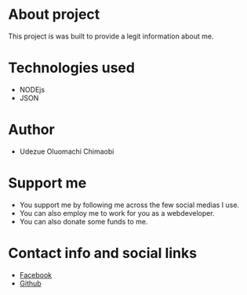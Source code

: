 # About project
This project is was built to provide a legit information about me.

# Technologies used
* NODEjs
* JSON

# Author
* Udezue Oluomachi Chimaobi

# Support me
* You support me by following me across the few social medias I use.
* You can also employ me to work for you as a webdeveloper.
* You can also donate some funds to me.

# Contact info and social links
* [Facebook](https://facebook.com/udezueoluomachi.chimaobi)
* [Github](https://github.com/udezueoluomachi)